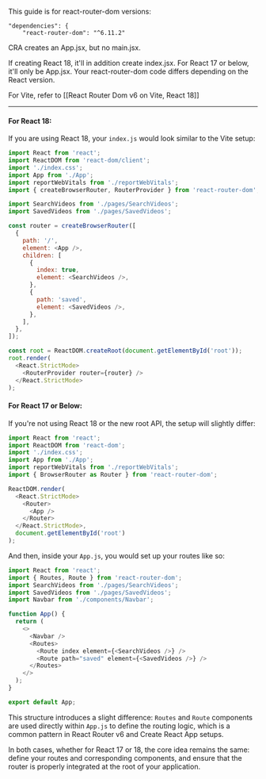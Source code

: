 This guide is for react-router-dom versions:
```
"dependencies": {
	"react-router-dom": "^6.11.2"
```

CRA creates an App.jsx, but no main.jsx. 

If creating React 18, it'll in addition create index.jsx. For React 17 or below, it'll only be App.jsx. Your react-router-dom code differs depending on the React version.

For Vite, refer to [[React Router Dom v6 on Vite, React 18]]

---
#### For React 18:

If you are using React 18, your `index.js` would look similar to the Vite setup:

```javascript
import React from 'react';
import ReactDOM from 'react-dom/client';
import './index.css';
import App from './App';
import reportWebVitals from './reportWebVitals';
import { createBrowserRouter, RouterProvider } from 'react-router-dom';

import SearchVideos from './pages/SearchVideos';
import SavedVideos from './pages/SavedVideos';

const router = createBrowserRouter([
  {
    path: '/',
    element: <App />,
    children: [
      {
        index: true,
        element: <SearchVideos />,
      },
      {
        path: 'saved',
        element: <SavedVideos />,
      },
    ],
  },
]);

const root = ReactDOM.createRoot(document.getElementById('root'));
root.render(
  <React.StrictMode>
    <RouterProvider router={router} />
  </React.StrictMode>
);
```

#### For React 17 or Below:

If you're not using React 18 or the new root API, the setup will slightly differ:

```javascript
import React from 'react';
import ReactDOM from 'react-dom';
import './index.css';
import App from './App';
import reportWebVitals from './reportWebVitals';
import { BrowserRouter as Router } from 'react-router-dom';

ReactDOM.render(
  <React.StrictMode>
    <Router>
      <App />
    </Router>
  </React.StrictMode>,
  document.getElementById('root')
);
```

And then, inside your `App.js`, you would set up your routes like so:

```javascript
import React from 'react';
import { Routes, Route } from 'react-router-dom';
import SearchVideos from './pages/SearchVideos';
import SavedVideos from './pages/SavedVideos';
import Navbar from './components/Navbar';

function App() {
  return (
    <>
      <Navbar />
      <Routes>
        <Route index element={<SearchVideos />} />
        <Route path="saved" element={<SavedVideos />} />
      </Routes>
    </>
  );
}

export default App;
```

This structure introduces a slight difference: `Routes` and `Route` components are used directly within `App.js` to define the routing logic, which is a common pattern in React Router v6 and Create React App setups. 

In both cases, whether for React 17 or 18, the core idea remains the same: define your routes and corresponding components, and ensure that the router is properly integrated at the root of your application.